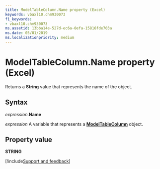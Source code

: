 ```yaml
---
title: ModelTableColumn.Name property (Excel)
keywords: vbaxl10.chm930073
f1_keywords:
- vbaxl10.chm930073
ms.assetid: 13bba14e-527d-ec6a-0efa-15816fde703a
ms.date: 05/01/2019
ms.localizationpriority: medium
---
```



# ModelTableColumn.Name property (Excel)

Returns a **String** value that represents the name of the object.


## Syntax

_expression_.**Name**

_expression_ A variable that represents a **[ModelTableColumn](Excel.modeltablecolumn.md)** object.


## Property value

**STRING**



[!include[Support and feedback](~/includes/feedback-boilerplate.md)]